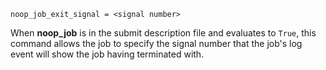     noop_job_exit_signal = <signal number>

When **noop_job** is in the submit description file and evaluates to
`True`, this command allows the job to specify the signal number that
the job's log event will show the job having terminated with.
